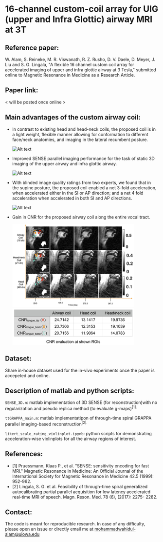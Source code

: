 # 16-channel custom-coil array for UIG (upper and Infra Glottic) airway MRI at 3T
## Reference paper: 
W. Alam, S. Reineke, M. R. Viswanath, R. Z. Rusho, D. V. Daele, D. Meyer, J. Liu and S. G. Lingala, "A flexible 16 channel custom coil array for accelerated imaging of upper and infra glottic airway at 3 Tesla," submitted online to Magnetic Resonance in Medicine as a Research Article.

## Paper link: 
< will be posted once online >

## Main advantages of the custom airway coil: 
- In contrast to existing head and head-neck coils, the proposed coil is in a light weight, flexible manner allowing for conformation to different face/neck anatomies, and imaging in the lateral recumbent posture.

  <img src="/images/Fig_1_caption_redo.png" alt="Alt text" width="600" title="the 16-channel custom airway coil">
- Improved SENSE parallel imaging performance for the task of static 3D imaging of the upper airway and infra glottic airway.

  <img src="/images/Fig_3_reformatted.png" alt="Alt text" width="400" title="SENSE parallel imaging performance">
- With blinded image quality ratings from two experts, we found that in the supine posture, the proposed coil enabled a net 3-fold acceleration, when accelerated either in the SI or AP direction; and a net 4 fold acceleration when accelerated in both SI and AP directions.

  <img src="/images/clubbed_along_acceleration.png" alt="Alt text" width="600" title="blinded image quality rating">
- Gain in CNR for the proposed airway coil along the entire vocal tract.

  <p float="left">
    <img src="/images/Fig_6_intsty_normalizd.png" width="400" title="CNR comparison" >
    <img src="/images/CNR_table.png" alt="Alt text", width="400", title="CNR table"/> 
  </p>
 
 ## Dataset:
  Share in-house dataset used for the in-vivo experiments once the paper is accepeted and online.
## Description of matlab and python scripts:
`SENSE_3D.m`: matlab implementation of 3D SENSE (for reconstruction)with no regularization and pseudo replica method (to evaluate g-maps)<sup>[1].

`ttGRAPPA_main.m`: matlab implementatipon of through-time spiral GRAPPA parallel imaging-based reconstruction<sup>[2].

`likert_scale_rating_violinplot.ipynb`: python scripts for demonstrating acceleration-wise violinplots for all the airway regions of interest.
## References:
- [1] Pruessmann, Klaas P., et al. "SENSE: sensitivity encoding for fast MRI." Magnetic Resonance in Medicine: An Official Journal of the International Society for Magnetic Resonance in Medicine 42.5 (1999): 952-962.
- [2] Lingala, S. G. et al. Feasibility of through-time spiral generalized autocalibrating partial parallel acquisition for low latency accelerated real-time MRI of speech. Magn. Reson. Med. 78 (6), (2017): 2275- 2282.
  
## Contact: 
  The code is meant for reproducible research. In case of any difficulty, please open an issue or directly email me at mohammadwahidul-alam@uiowa.edu
